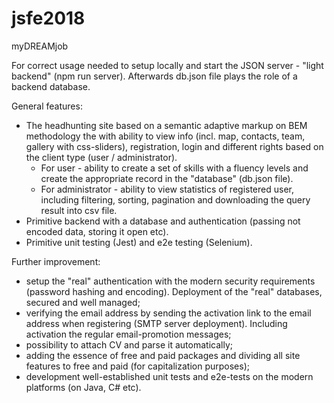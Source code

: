 # jsfe2018

myDREAMjob

For correct usage needed to setup locally and start the JSON server - "light backend" (npm run server). Afterwards db.json file plays the role of a backend database.

General features:
- The headhunting site based on a semantic adaptive markup on BEM methodology the with ability to view info (incl. map, contacts, team, gallery with css-sliders), registration, login and different rights based on the client type (user / administrator).
    - For user - ability to create a set of skills with a fluency levels and create the appropriate record in the "database" (db.json file).
    - For administrator - ability to view statistics  of registered user, including filtering, sorting, pagination and downloading the query result into csv file.
- Primitive backend with a database and authentication (passing not encoded data, storing it open etc).
- Primitive unit testing (Jest) and e2e testing (Selenium).

Further improvement:
- setup the "real" authentication with the modern security requirements (password hashing and encoding). Deployment of the "real" databases, secured and well managed;
- verifying the email address by sending the activation link to the email address when registering (SMTP server deployment). Including activation the regular email-promotion messages;
- possibility to attach CV and parse it automatically;
- adding the essence of free and paid packages and dividing all site features to free and paid (for capitalization purposes);
- development well-established unit tests and e2e-tests on the modern platforms (on Java, C# etc).
